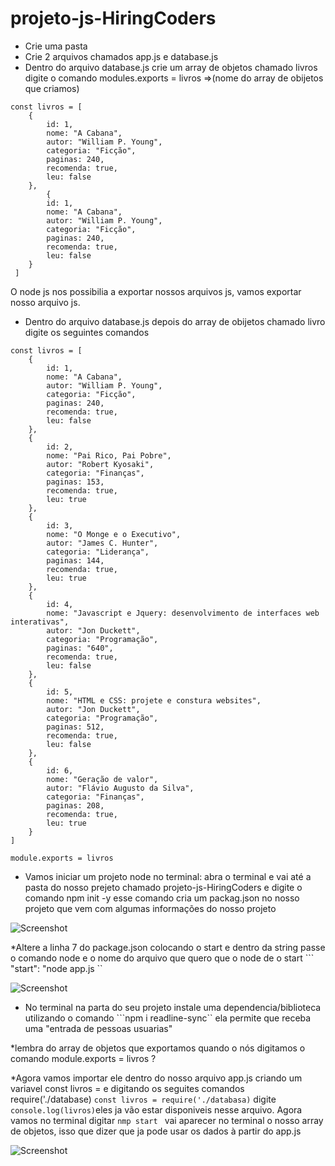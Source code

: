 # projeto-js-HiringCoders

* Crie uma pasta 
* Crie 2 arquivos chamados app.js e database.js
* Dentro do arquivo database.js crie um array de objetos chamado livros digite o comando modules.exports = livros =>(nome do array de obijetos que criamos)
```
const livros = [
    {
        id: 1,
        nome: "A Cabana",
        autor: "William P. Young",
        categoria: "Ficção",
        paginas: 240,
        recomenda: true,
        leu: false
    },
        {
        id: 1,
        nome: "A Cabana",
        autor: "William P. Young",
        categoria: "Ficção",
        paginas: 240,
        recomenda: true,
        leu: false
    }
 ] 
```
O node js nos possibilia a exportar nossos arquivos js, vamos exportar nosso arquivo js.

* Dentro do  arquivo database.js depois do array de obijetos chamado livro digite os seguintes comandos  

```
const livros = [
    {
        id: 1,
        nome: "A Cabana",
        autor: "William P. Young",
        categoria: "Ficção",
        paginas: 240,
        recomenda: true,
        leu: false
    },
    {
        id: 2,
        nome: "Pai Rico, Pai Pobre",
        autor: "Robert Kyosaki",
        categoria: "Finanças",
        paginas: 153,
        recomenda: true,
        leu: true
    },
    {
        id: 3,
        nome: "O Monge e o Executivo",
        autor: "James C. Hunter",
        categoria: "Liderança",
        paginas: 144,
        recomenda: true,
        leu: true
    },
    {
        id: 4,
        nome: "Javascript e Jquery: desenvolvimento de interfaces web interativas",
        autor: "Jon Duckett",
        categoria: "Programação",
        paginas: "640",
        recomenda: true,
        leu: false
    },
    {
        id: 5,
        nome: "HTML e CSS: projete e constura websites",
        autor: "Jon Duckett",
        categoria: "Programação",
        paginas: 512,
        recomenda: true,
        leu: false
    },
    {
        id: 6,
        nome: "Geração de valor",
        autor: "Flávio Augusto da Silva",
        categoria: "Finanças",
        paginas: 208,
        recomenda: true,
        leu: true
    }
]

module.exports = livros
```

* Vamos iniciar um projeto node no terminal: abra o terminal e  vai até a pasta do nosso prejeto chamado projeto-js-HiringCoders e digite o comando npm init -y esse comando cria um packag.json no nosso projeto que vem com algumas informações do nosso projeto

![Screenshot](img1.png)

*Altere a linha 7 do package.json colocando o start e dentro da string passe o comando node e o nome do arquivo que quero que o node de o start ``` "start": "node app.js ``

![Screenshot](img2.png)

* No terminal na parta do seu projeto instale uma dependencia/biblioteca utilizando o comando ```npm i readline-sync`` ela permite que receba uma "entrada de pessoas usuarias"

*lembra do array de objetos que  exportamos quando o nós digitamos o comando module.exports = livros ?

*Agora vamos importar ele dentro do nosso arquivo app.js criando um variavel const livros = e digitando os seguites comandos require('./database) 
``` const livros = require('./databasa) ``` digite ``` console.log(livros) ```eles ja vão estar disponiveis nesse arquivo. Agora vamos no terminal digitar ```nmp start ``` vai aparecer no terminal o nosso array de objetos, isso que dizer que ja pode usar os dados à partir do app.js

![Screenshot](img3.png)